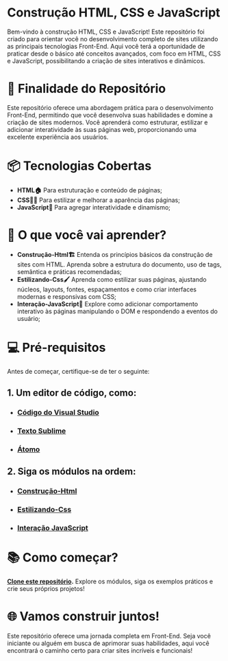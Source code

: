 # Construção HTML, CSS e JavaScript
Bem-vindo à construção HTML, CSS e JavaScript! Este repositório foi criado para orientar você no desenvolvimento completo de sites utilizando as principais tecnologias Front-End. Aqui você terá a oportunidade de praticar desde o básico até conceitos avançados, com foco em HTML, CSS e JavaScript, possibilitando a criação de sites interativos e dinâmicos.

# 🎯 Finalidade do Repositório
Este repositório oferece uma abordagem prática para o desenvolvimento Front-End, permitindo que você desenvolva suas habilidades e domine a criação de sites modernos. Você aprenderá como estruturar, estilizar e adicionar interatividade às suas páginas web, proporcionando uma excelente experiência aos usuários.

# 📦 Tecnologias Cobertas
- **HTML🏠** Para estruturação e conteúdo de páginas;
- **CSS🧑‍🎨** Para estilizar e melhorar a aparência das páginas;
- **JavaScript💼** Para agregar interatividade e dinamismo;

# 🚀 O que você vai aprender?
- **Construção-Html🏗️** Entenda os princípios básicos da construção de sites com HTML. Aprenda sobre a estrutura do documento, uso de tags, semântica e práticas recomendadas;
- **Estilizando-Css🖌️** Aprenda como estilizar suas páginas, ajustando núcleos, layouts, fontes, espaçamentos e como criar interfaces modernas e responsivas com CSS;
- **Interação-JavaScript💼** Explore como adicionar comportamento interativo às páginas manipulando o DOM e respondendo a eventos do usuário;
# 💻 Pré-requisitos
Antes de começar, certifique-se de ter o seguinte:

## 1. Um editor de código, como:
- ### [Código do Visual Studio](https://code.visualstudio.com/)
- ### [Texto Sublime](https://www.sublimetext.com/)
- ### [Átomo](https://atom-editor.cc/)
## 2. Siga os módulos na ordem:
- ### [Construção-Html](https://github.com/Karlos-Eduardo-Mrqs/Construction-Html-Css-Javascript/tree/Test/Constru%C3%A7%C3%A3o-Html)
- ### [Estilizando-Css](https://github.com/Karlos-Eduardo-Mrqs/Construction-Html-Css-Javascript/tree/Test/Estiliza%C3%A7%C3%A3o-Css)
- ### [Interação JavaScript](https://github.com/Karlos-Eduardo-Mrqs/Construction-Html-Css-Javascript/tree/Test/Intera%C3%A7%C3%A3o-Javascript)
# 📚 Como começar?
**[Clone este repositório](https://github.com/seuusuario/construction-html-css-javascript.git).** Explore os módulos, siga os exemplos práticos e crie seus próprios projetos!

# 🌐 Vamos construir juntos!
Este repositório oferece uma jornada completa em Front-End. Seja você iniciante ou alguém em busca de aprimorar suas habilidades, aqui você encontrará o caminho certo para criar sites incríveis e funcionais!
